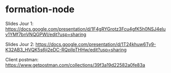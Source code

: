 # formation-node


Slides Jour 1: https://docs.google.com/presentation/d/1F4gRYGrotz3Fcu4gfK5h0NSJ4eluv1YMf7bnVNQGPWI/edit?usp=sharing

Slides Jour 2: https://docs.google.com/presentation/d/1T24khuw6Ty9-K32AB3_HVQK5s6ji2eDC-RQpllpTHHw/edit?usp=sharing

Client postman: https://www.getpostman.com/collections/39f3a19d22582a0fe83a
